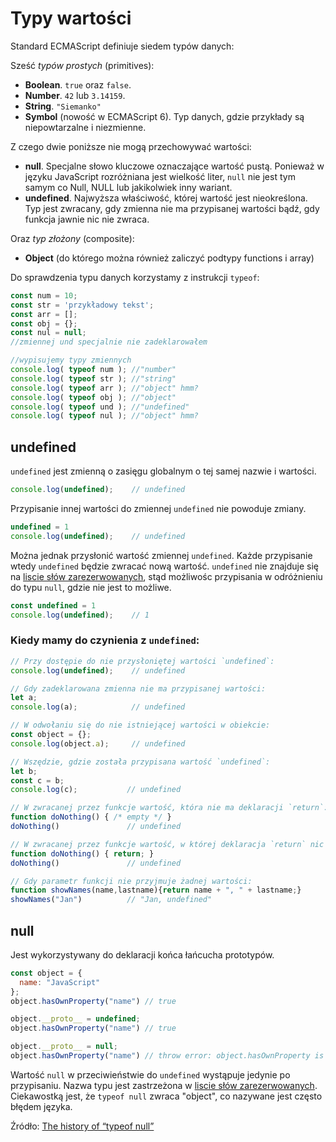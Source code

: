 # Typy wartości

Standard ECMAScript definiuje siedem typów danych:

Sześć *typów prostych* (primitives):

- **Boolean**. `true` oraz `false`.
- **Number**. `42` lub `3.14159`.
- **String**. `"Siemanko"`
- **Symbol** (nowość w ECMAScript 6). Typ danych, gdzie przykłady
    są niepowtarzalne i niezmienne.

Z czego dwie poniższe nie mogą przechowywać wartości:

- **null**. Specjalne słowo kluczowe oznaczające wartość pustą.
    Ponieważ w języku JavaScript rozróżniana jest wielkość liter,
    `null` nie jest tym samym co Null, NULL lub jakikolwiek inny wariant.
- **undefined**. Najwyższa właściwość, której wartość jest nieokreślona. 
    Typ jest zwracany, gdy zmienna nie ma przypisanej wartości bądź, 
    gdy funkcja jawnie nic nie zwraca.

Oraz *typ złożony* (composite):

- **Object** (do którego można również zaliczyć podtypy functions i array)

Do sprawdzenia typu danych korzystamy z instrukcji `typeof`:

```js
const num = 10;
const str = 'przykładowy tekst';
const arr = [];
const obj = {};
const nul = null;
//zmiennej und specjalnie nie zadeklarowałem

//wypisujemy typy zmiennych
console.log( typeof num ); //"number"
console.log( typeof str ); //"string"
console.log( typeof arr ); //"object" hmm?
console.log( typeof obj ); //"object"
console.log( typeof und ); //"undefined"
console.log( typeof nul ); //"object" hmm?
```

## undefined
`undefined` jest zmienną o zasięgu globalnym o tej samej nazwie i wartości.
 
```js
console.log(undefined);    // undefined
```

Przypisanie innej wartości do zmiennej `undefined` nie powoduje zmiany.
 
```js
undefined = 1                  
console.log(undefined);    // undefined
```

Można jednak przysłonić wartość zmiennej `undefined`. Każde przypisanie wtedy `undefined` będzie zwracać nową wartość.
`undefined` nie znajduje się na [liscie słów zarezerwowanych](data-types/variables.md?id=lista-słów-zarezerwowanych),
stąd możliwośc przypisania w odróżnieniu do typu `null`, gdzie nie jest to możliwe.


```js
const undefined = 1                  
console.log(undefined);    // 1
```  
### Kiedy mamy do czynienia z `undefined`:  

```js
// Przy dostępie do nie przysłoniętej wartości `undefined`:
console.log(undefined);    // undefined

// Gdy zadeklarowana zmienna nie ma przypisanej wartości:
let a;
console.log(a);            // undefined

// W odwołaniu się do nie istniejącej wartości w obiekcie:
const object = {};
console.log(object.a);     // undefined

// Wszędzie, gdzie została przypisana wartość `undefined`:
let b;
const c = b;
console.log(c);           // undefined

// W zwracanej przez funkcje wartość, która nie ma deklaracji `return`:
function doNothing() { /* empty */ }
doNothing()               // undefined

// W zwracanej przez funkcje wartość, w której deklaracja `return` nic jawnie nie zwraca:
function doNothing() { return; }
doNothing()               // undefined

// Gdy parametr funkcji nie przyjmuje żadnej wartości:
function showNames(name,lastname){return name + ", " + lastname;}
showNames("Jan")          // "Jan, undefined"
```


## null
Jest wykorzystywany do deklaracji końca łańcucha prototypów. 

```js
const object = {
  name: "JavaScript"
};
object.hasOwnProperty("name") // true

object.__proto__ = undefined;
object.hasOwnProperty("name") // true

object.__proto__ = null;
object.hasOwnProperty("name") // throw error: object.hasOwnProperty is not a function
```  

Wartość `null` w przeciwieństwie do `undefined` wystąpuje jedynie po przypisaniu. Nazwa typu jest zastrzeżona w 
[liscie słów zarezerwowanych](data-types/variables.md?id=lista-słów-zarezerwowanych). Ciekawostką jest, że `typeof null`
zwraca "object", co nazywane jest często błędem języka.

Źródło: [The history of “typeof null”](https://2ality.com/2013/10/typeof-null.html)
